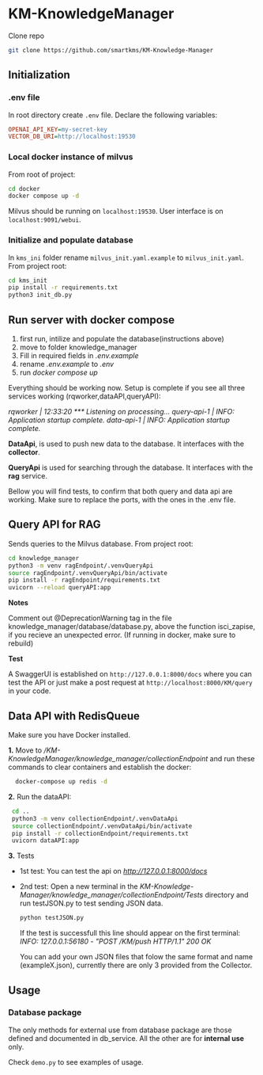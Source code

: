 # KM-KnowledgeManager
Clone repo
``` bash
git clone https://github.com/smartkms/KM-Knowledge-Manager
```
## Initialization
### .env file
In root directory create `.env` file. Declare the following variables:
```ini
OPENAI_API_KEY=my-secret-key
VECTOR_DB_URI=http://localhost:19530
```
### Local docker instance of milvus
From root of project:
```bash
cd docker
docker compose up -d
```
Milvus should be running on `localhost:19530`. User interface is on `localhost:9091/webui`.

### Initialize and populate database
In `kms_ini` folder rename `milvus_init.yaml.example` to `milvus_init.yaml`.
From project root:
```bash
cd kms_init
pip install -r requirements.txt
python3 init_db.py
```

## Run server with docker compose
1. first run, intilize and populate the database(instructions above)
2. move to folder knowledge_manager
3. Fill in required fields in *.env.example*
4. rename *.env.example* to *.env*
5. run *docker compose up*

Everything should be working now. Setup is complete if you see all three services working (rqworker,dataAPI,queryAPI):

*rqworker   | 12:33:20 *** Listening on processing...*
*query-api-1 | INFO: Application startup complete.*
*data-api-1  | INFO: Application startup complete.*

**DataApi**, is used to push new data to the database. It interfaces with the **collector**.

**QueryApi** is used for searching through the database. It interfaces with the **rag** service.

Bellow you will find tests, to confirm that both query and data api are working. Make sure to replace the ports, with the ones in the .env file.

## Query API for RAG
Sends queries to the Milvus database.
From project root:
```bash
cd knowledge_manager
python3 -m venv ragEndpoint/.venvQueryApi
source ragEndpoint/.venvQueryApi/bin/activate
pip install -r ragEndpoint/requirements.txt
uvicorn --reload queryAPI:app
```
**Notes**

Comment out @DeprecationWarning tag in the file knowledge_manager/database/database.py, above the function isci_zapise, if you recieve an unexpected error. (If running in docker, make sure to rebuild)

**Test**

A SwaggerUI is established on `http://127.0.0.1:8000/docs`
where you can test the API or just make a post request at `http://localhost:8000/KM/query` in your code.

## Data API with RedisQueue
Make sure you have Docker installed.

**1.** Move to */KM-KnowledgeManager/knowledge_manager/collectionEndpoint* and run these commands to clear containers and establish the docker:
``` bash
  docker-compose up redis -d
  ```
**2.** Run the dataAPI:
```bash
 cd ..
 python3 -m venv collectionEndpoint/.venvDataApi
 source collectionEndpoint/.venvDataApi/bin/activate
 pip install -r collectionEndpoint/requirements.txt
 uvicorn dataAPI:app

```

**3.** Tests
- 1st test: You can test the api on *http://127.0.0.1:8000/docs*
- 2nd test: Open a new terminal in the *KM-Knowledge-Manager/knowledge_manager/collectionEndpoint/Tests* directory and run testJSON.py to test sending JSON data.
  ``` bash
  python testJSON.py
  ```
  If the test is successfull this line should appear on the first terminal:
  *INFO:     127.0.0.1:56180 - "POST /KM/push HTTP/1.1" 200 OK*
  
  You can add your own JSON files that folow the same format and   name (exampleX.json), currently there are only 3 provided from   the Collector.

## Usage
### Database package
The only methods for external use from database package are those defined and documented in db_service. All the other are for **internal use** only.

Check `demo.py` to see examples of usage.

